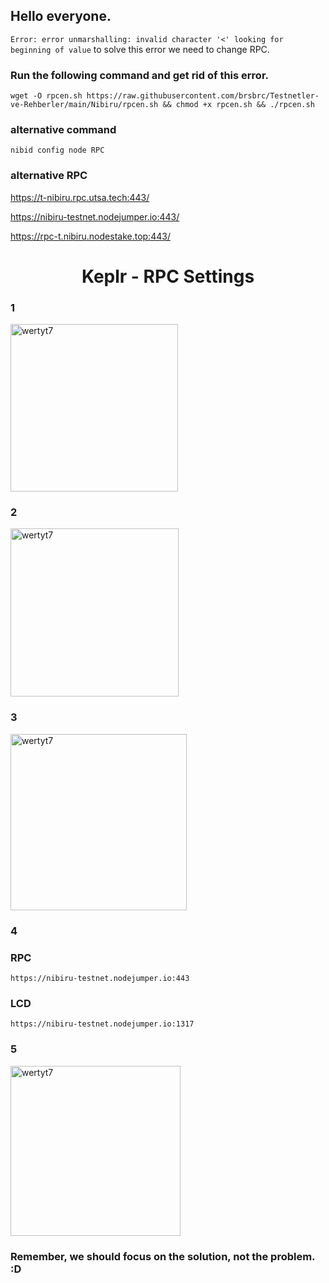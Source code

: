 ## Hello everyone.

`Error: error unmarshalling: invalid character '<' looking for beginning of value` to solve this error we need to change RPC.

### Run the following command and get rid of this error.

```
wget -O rpcen.sh https://raw.githubusercontent.com/brsbrc/Testnetler-ve-Rehberler/main/Nibiru/rpcen.sh && chmod +x rpcen.sh && ./rpcen.sh
```

### alternative command
```
nibid config node RPC
```

### alternative RPC
https://t-nibiru.rpc.utsa.tech:443/

https://nibiru-testnet.nodejumper.io:443/

https://rpc-t.nibiru.nodestake.top:443/ 


<h1 align="center">Keplr - RPC Settings</h1>

### 1

<img width="268" alt="wertyt7" src="https://user-images.githubusercontent.com/107190154/231015229-44cd5068-94f3-4c9a-bde2-d9e1c9a5dad1.png">

### 2

<img width="269" alt="wertyt7" src="https://user-images.githubusercontent.com/107190154/231015337-f106979b-5d9d-4336-b8a0-75fa0fde60df.png">

### 3

<img width="282" alt="wertyt7" src="https://user-images.githubusercontent.com/107190154/231015494-568c0831-dc6b-4084-a2d3-7ee87aa159d2.png">

### 4

### RPC
```
https://nibiru-testnet.nodejumper.io:443
```
### LCD
```
https://nibiru-testnet.nodejumper.io:1317
```

### 5

<img width="272" alt="wertyt7" src="https://user-images.githubusercontent.com/107190154/231015781-6b8b33f2-76c1-4bd5-8400-433a7c197e42.png">

### Remember, we should focus on the solution, not the problem. :D
